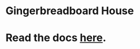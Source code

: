 # Gingerbreadboard House
# Read the docs [here](https://abigailcliche.github.io/GingerbreadboardHouse/).
